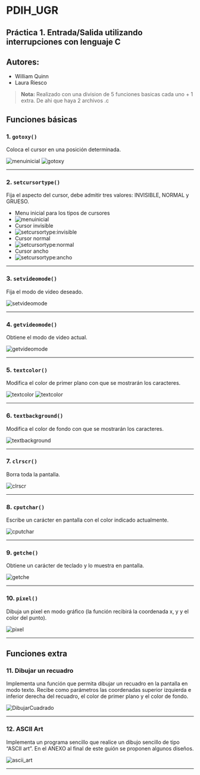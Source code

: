 # PDIH_UGR

## Práctica 1. Entrada/Salida utilizando interrupciones con lenguaje C

## Autores:
- William Quinn
- Laura Riesco

> **Nota:**
> Realizado con una division de 5 funciones basicas cada uno + 1 extra. De ahi que haya 2 archivos .c

## Funciones básicas

### 1. `gotoxy()`
Coloca el cursor en una posición determinada.


![menuinicial](images/image.png)
![gotoxy](images/image-1.png)

---

### 2. `setcursortype()`
Fija el aspecto del cursor, debe admitir tres valores: INVISIBLE, NORMAL y GRUESO.


- Menu inicial para los tipos de cursores
- ![menuinicial](images/image-2.png)
- Cursor invisible
- ![setcursortype:invisible](images/image-3.png)
- Cursor normal
- ![setcursortype:normal](images/image-4.png)
- Cursor ancho
- ![setcursortype:ancho](images/image-5.png)

---

### 3. `setvideomode()`
Fija el modo de video deseado.


![setvideomode](image.png)

---

### 4. `getvideomode()`
Obtiene el modo de video actual.


![getvideomode](./images/videomode.png)

---

### 5. `textcolor()`
Modifica el color de primer plano con que se mostrarán los caracteres.


![textcolor](./images/textcoloe1.png)
![textcolor](./images/textcoloe2.png)

---

### 6. `textbackground()`
Modifica el color de fondo con que se mostrarán los caracteres.


![textbackground](./images/background.png)

---

### 7. `clrscr()`
Borra toda la pantalla.


![clrscr](images/image-6.png)

---

### 8. `cputchar()`
Escribe un carácter en pantalla con el color indicado actualmente.


![cputchar](images/image-7.png)

---

### 9. `getche()`
Obtiene un carácter de teclado y lo muestra en pantalla.


![getche](images/image-8.png)

---

### 10. `pixel()`
Dibuja un pixel en modo gráfico (la función recibirá la coordenada x, y y el color del punto).


![pixel](./images/pixel.png)

---

## Funciones extra

### 11. Dibujar un recuadro
Implementa una función que permita dibujar un recuadro en la pantalla en modo texto. Recibe como parámetros las coordenadas superior izquierda e inferior derecha del recuadro, el color de primer plano y el color de fondo.


![DibujarCuadrado](images/image-9.png)

---

### 12. ASCII Art
Implementa un programa sencillo que realice un dibujo sencillo de tipo “ASCII art”. En el ANEXO al final de este guión se proponen algunos diseños.


![ascii_art](images/art.png)

---